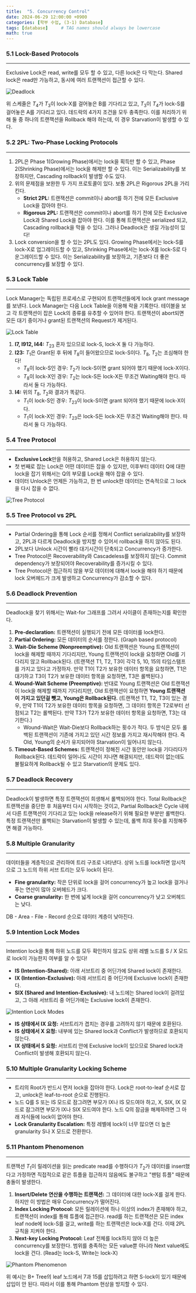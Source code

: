 ```yaml
---
title:  "5. Concurrency Control"
date: 2024-06-29 12:00:00 +0900
categories: [학부 수업, (3-1) Database]
tags: [database]     # TAG names should always be lowercase
math: true
---
```


### 5.1 Lock-Based Protocols

---

Exclusive Lock은 read, write를 모두 할 수 있고, 다른 lock은 다 막는다. Shared lock은 read만 가능하고, 동시에 여러 트랜잭션이 접근할 수 있다.

![Deadlock](assets/img/school_db/14_deadlock.png)

위 스케줄은 $T_4$가 $T_3$이 lock-X를 걸어놓은 B를 기다리고 있고, $T_3$이 $T_4$가 lock-S를 걸어놓은 A를 기다리고 있다. 데드락의 4가지 조건을 모두 충족한다. 이를 처리하기 위해 둘 중 하나의 트랜잭션을 Rollback 해야 하는데, 이 경우 Starvation이 발생할 수 있다.

### 5.2 2PL: Two-Phase Locking Protocols

---

1. 2PL은 Phase 1(Growing Phase)에서는 lock을 획득만 할 수 있고, Phase 2(Shrinking Phase)에서는 lock을 해제만 할 수 있다. 이는 Serializability를 보장하지만, Cascading rollback이 발생할 수도 있다.
2. 위의 문제점을 보완한 두 가지 프로토콜이 있다. 보통 2PL은 Rigorous 2PL을 가리킨다.
   - **Strict 2PL:** 트랜잭션은 commit이나 abort를 하기 전에 모든 Exclusive Lock을 잡아야 한다.
   - **Rigorous 2PL:** 트랜잭션은 commit이나 abort를 하기 전에 모든 Exclusive Lock과 Shared Lock을 잡아야 한다. 이를 통해 트랜잭션은 serialized 되고, Cascading rollback을 막을 수 있다. 그러나 Deadlock은 생길 가능성이 있다!
3. Lock conversion을 할 수 있는 2PL도 있다. Growing Phase에서는 lock-S를 lock-X로 업그레이드할 수 있고, Shrinking Phase에서는 lock-X를 lock-S로 다운그레이드할 수 있다. 이는 Serializability를 보장하고, 기존보다 더 좋은 concurrency를 보장할 수 있다.

### 5.3 Lock Table

---

Lock Manager는 독립된 프로세스로 구현되어 트랜잭션들에게 lock grant message를 보낸다. Lock Manager는 다음 Lock Table을 이용해 락을 기록한다. 테이블을 보고 각 트랜잭션이 잡은 Lock의 종류를 유추할 수 있어야 한다. 트랜잭션이 abort되면 모든 대기 중이거나 grant된 트랜잭션의 Request가 제거된다.

![Lock Table](assets/img/school_db/15_locktable.png)

1. **I7, I912, I44:** $T_{23}$ 혼자 있으므로 lock-S, lock-X 둘 다 가능하다.
2. **I23:** $T_1$은 Grant된 후 뒤에 $T_8$이 들어왔으므로 lock-S이다. $T_8$, $T_2$는 조심해야 한다!
   - $T_8$이 lock-S인 경우: $T_2$가 lock-S이면 grant 되어야 했기 때문에 lock-X이다.
   - $T_8$이 lock-X인 경우: $T_2$는 lock-S든 lock-X든 무조건 Waiting해야 한다. 따라서 둘 다 가능하다.
3. **I4:** 위의 $T_8$, $T_2$와 결과가 똑같다.
   - $T_1$이 lock-S인 경우: $T_{23}$이 lock-S이면 grant 되어야 했기 때문에 lock-X이다.
   - $T_1$이 lock-X인 경우: $T_{23}$은 lock-S든 lock-X든 무조건 Waiting해야 한다. 따라서 둘 다 가능하다.

### 5.4 Tree Protocol

---

- **Exclusive Lock**만을 허용하고, Shared Lock은 허용하지 않는다.
- 첫 번째로 잡는 Lock은 어떤 데이터든 잡을 수 있지만, 이후부터 데이터 Q에 대한 lock을 잡기 위해서는 Q의 부모를 Lock을 해야 잡을 수 있다.
- 데이터 Unlock은 언제든 가능하고, 한 번 unlock한 데이터는 연속적으로 그 lock을 다시 잡을 수 없다.

![Tree Protocol](assets/img/school_db/16_treeprotocol.png)

### 5.5 Tree Protocol vs 2PL

---

- Partial Ordering을 통해 Lock 순서를 정해서 Conflict serializability를 보장하고, 2PL과 다르게 Deadlock을 방지할 수 있어서 rollback을 하지 않아도 된다.
- 2PL보다 Unlock 시간이 빨라 대기시간이 단축되고 Concurrency가 증가한다.
- Tree Protocol은 Recoverability와 Cascadeless를 보장하지 않는다. Commit dependency가 보장되어야 Recoverability를 증가시킬 수 있다.
- Tree Protocol은 접근하지 않을 부모 데이터에 대해서 lock을 해야 하기 때문에 lock 오버헤드가 크게 발생하고 Concurrency가 감소할 수 있다.

### 5.6 Deadlock Prevention

---

Deadlock을 찾기 위해서는 Wait-for 그래프를 그려서 사이클이 존재하는지를 확인한다.

1. **Pre-declaration:** 트랜잭션이 실행되기 전에 모든 데이터를 lock한다.
2. **Partial Ordering:** 모든 데이터의 순서를 정한다. (Graph based protocol)
3. **Wait-Die Scheme (Nonpreemptive):** Old 트랜잭션은 Young 트랜잭션이 lock을 해제할 때까지 기다리지만, Young 트랜잭션이 lock을 요청하면 Old를 기다리지 않고 Rollback된다. (트랜잭션 T1, T2, T3이 각각 5, 10, 15의 타임스탬프를 가지고 있다고 가정하자. 만약 T1이 T2가 보유한 데이터 항목을 요청하면, T1은 대기하고 T3이 T2가 보유한 데이터 항목을 요청하면, T3은 롤백된다.)
4. **Wound-Wait Scheme (Preemptive):** 반대로 Young 트랜잭션은 Old 트랜잭션이 lock을 해제할 때까지 기다리지만, Old 트랜잭션이 요청하면 **Young 트랜잭션이 가지고 있던걸 뺏고, Young은 Rollback된다.** (트랜잭션 T1, T2, T3이 있는 경우, 만약 T1이 T2가 보유한 데이터 항목을 요청하면, 그 데이터 항목은 T2로부터 선점되고 T2는 롤백된다. 만약 T3가 T2가 보유한 데이터 항목을 요청하면, T3는 대기한다.)
   - Wound-Wait은 Wait-Die보다 Rollback하는 횟수가 적다. 두 방식은 모두 롤백된 트랜잭션이 기존에 가지고 있던 시간 정보를 가지고 재시작해야 한다. 즉 Old, Young의 순서가 유지되어야 Starvation이 일어나지 않는다.
5. **Timeout-Based Schemes:** 트랜잭션이 정해진 시간 동안만 lock을 기다리다가 Rollback된다. 데드락이 일어나도 시간이 지나면 해결되지만, 데드락이 없는데도 불필요하게 Rollback될 수 있고 Starvation의 문제도 있다.

### 5.7 Deadlock Recovery

---

Deadlock이 발생하면 특정 트랜잭션이 희생해서 롤백되어야 한다. Total Rollback은 트랜잭션을 중단한 후 처음부터 다시 시작하는 것이고, Partial Rollback은 Cycle 내에서 다른 트랜잭션이 기다리고 있는 lock을 release하기 위해 필요한 부분만 롤백한다. 특정 트랜잭션만 롤백되는 Starvation이 발생할 수 있는데, 롤백 최대 횟수를 지정해주면 해결 가능하다.

### 5.8 Multiple Granularity

---

데이터들을 계층적으로 관리하여 트리 구조로 나타낸다. 상위 노드를 lock하면 암시적으로 그 노드의 하위 서브 트리는 모두 lock이 된다.

- **Fine granularity:** 작은 단위로 lock을 걸어 concurrency가 높고 lock을 걸거나 푸는 연산이 많아 오버헤드가 크다.
- **Coarse granularity:** 한 번에 넓게 lock을 걸어 concurrency가 낮고 오버헤드는 낮다.

DB - Area - File - Record 순으로 데이터 계층이 낮아진다.

### 5.9 Intention Lock Modes

---

Intention lock을 통해 하위 노드를 모두 확인하지 않고도 상위 레벨 노드를 S / X 모드로 lock이 가능한지 여부를 알 수 있다!

- **IS (Intention-Shared):** 아래 서브트리 중 어딘가에 Shared lock이 존재한다.
- **IX (Intention-Exclusive):** 아래 서브트리 중 어딘가에 Exclusive lock이 존재한다.
- **SIX (Shared and Intention-Exclusive):** 내 노드에는 Shared lock이 걸려있고, 그 아래 서브트리 중 어딘가에는 Exclusive lock이 존재한다.

![Intention Lock Modes](assets/img/school_db/17_matrix.png)

- **IS 상태에서 IX 요청:** 서브트리가 겹치는 경우를 고려하지 않기 때문에 호환된다.
- **IS 상태에서 X 요청:** 내부에 있는 Shared lock과 Conflict가 발생하므로 호환되지 않는다.
- **IX 상태에서 S 요청:** 서브트리 안에 Exclusive lock이 있으므로 Shared lock과 Conflict이 발생해 호환되지 않는다.

### 5.10 Multiple Granularity Locking Scheme

---

- 트리의 Root가 반드시 먼저 lock을 잡아야 한다. Lock은 root-to-leaf 순서로 잡고, unlock은 leaf-to-root 순으로 진행된다.
- 노드 Q를 S 또는 IS 모드로 잠그려면 부모가 IX나 IS 모드여야 하고, X, SIX, IX 모드로 잠그려면 부모가 IX나 SIX 모드여야 한다. 노드 Q의 잠금을 해제하려면 그 아래 자식들에 lock이 없어야 한다.
- **Lock Granularity Escalation:** 특정 레벨에 lock이 너무 많으면 더 높은 granularity S나 X 모드로 전환한다.

### 5.11 Phantom Phenomenon

---

트랜잭션 $T_1$이 릴레이션을 읽는 predicate read를 수행하다가 $T_2$가 데이터를 insert했다고 가정하면 직접적으로 같은 튜플을 접근하지 않음에도 불구하고 "팬텀 튜플" 때문에 충돌이 발생한다.

1. **Insert/Delete 연산을 수행하는 트랜잭션:** 그 데이터에 대한 lock-X를 걸게 한다. 하지만 이 방법은 매우 Concurrency가 떨어진다.
2. **Index Locking Protocol:** 모든 릴레이션에 하나 이상의 index가 존재해야 하고, 트랜잭션이 index를 통해 튜플에 접근한다. read를 하는 트랜잭션은 모든 index leaf node에 lock-S를 걸고, write를 하는 트랜잭션은 lock-X를 건다. 이때 2PL 규칙을 지켜야 한다.
3. **Next-key Locking Protocol:** Leaf 전체를 lock하지 않아 더 높은 concurrency를 보장한다. 범위를 충족하는 모든 value뿐 아니라 Next value에도 lock을 건다. (Read는 lock-S, Write는 lock-X)

![Phantom Phenomenon](assets/img/school_db/18_nextkey.png)

위 예시는 B+ Tree의 leaf 노드에서 7과 15를 삽입하려고 하면 S-lock이 있기 때문에 삽입이 안 된다. 따라서 이를 통해 Phantom 현상을 방지할 수 있다.